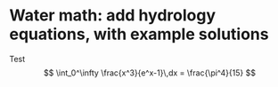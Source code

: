 # Water math: add hydrology equations, with example solutions
Test
$$
  \int_0^\infty \frac{x^3}{e^x-1}\,dx = \frac{\pi^4}{15}
$$
